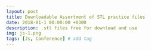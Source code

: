 ```yaml
---
layout: post
title: Downloadable Assortment of STL practice files
date: 2018-01-1 00:00:00 +0300
description: .stl files free for download and use
img: js-1.png 
tags: [Js, Conference] # add tag
---
```



